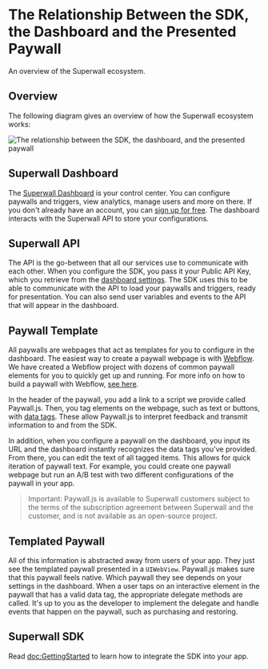 # The Relationship Between the SDK, the Dashboard and the Presented Paywall

An overview of the Superwall ecosystem.

## Overview

The following diagram gives an overview of how the Superwall ecosystem works:

![The relationship between the SDK, the dashboard, and the presented paywall](apiDiagram.png)

## Superwall Dashboard

The [Superwall Dashboard](https://superwall.com/dashboard) is your control center. You can configure paywalls and triggers, view analytics, manage users and more on there. If you don't already have an account, you can [sign up for free](https://superwall.com/sign-up). The dashboard interacts with the Superwall API to store your configurations.

## Superwall API

The API is the go-between that all our services use to communicate with each other. When you configure the SDK, you pass it your Public API Key, which you retrieve from the [dashboard settings](https://superwall.com/applications/1/settings/keys). The SDK uses this to be able to communicate with the API to load your paywalls and triggers, ready for presentation. You can also send user variables and events to the API that will appear in the dashboard.

## Paywall Template

All paywalls are webpages that act as templates for you to configure in the dashboard. The easiest way to create a paywall webpage is with [Webflow](https://webflow.com). We have created a Webflow project with dozens of common paywall elements for you to quickly get up and running. For more info on how to build a paywall with Webflow, [see here](https://docs.superwall.com/docs/building-paywalls-with-webflow).

In the header of the paywall, you add a link to a script we provide called Paywall.js. Then, you tag elements on the webpage, such as text or buttons, with [data tags](https://docs.superwall.com/docs/paywalljs#data-tags). These allow Paywall.js to interpret feedback and transmit information to and from the SDK.

In addition, when you configure a paywall on the dashboard, you input its URL and the dashboard instantly recognizes the data tags you've provided. From there, you can edit the text of all tagged items. This allows for quick iteration of paywall text. For example, you could create one paywall webpage but run an A/B test with two different configurations of the paywall in your app.

> Important: Paywall.js is available to Superwall customers subject to the terms of the subscription agreement between Superwall and the customer, and is not available as an open-source project.


## Templated Paywall

All of this information is abstracted away from users of your app. They just see the templated paywall presented in a `UIWebView`. Paywall.js makes sure that this paywall feels native. Which paywall they see depends on your settings in the dashboard. When a user taps on an interactive element in the paywall that has a valid data tag, the appropriate delegate methods are called. It's up to you as the developer to implement the delegate and handle events that happen on the paywall, such as purchasing and restoring.

## Superwall SDK

Read <doc:GettingStarted> to learn how to integrate the SDK into your app.
